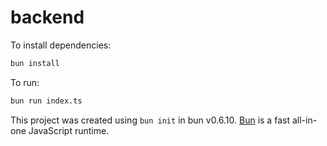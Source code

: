 # backend

To install dependencies:

```bash
bun install
```

To run:

```bash
bun run index.ts
```

This project was created using `bun init` in bun v0.6.10. [Bun](https://bun.sh) is a fast all-in-one JavaScript runtime.
